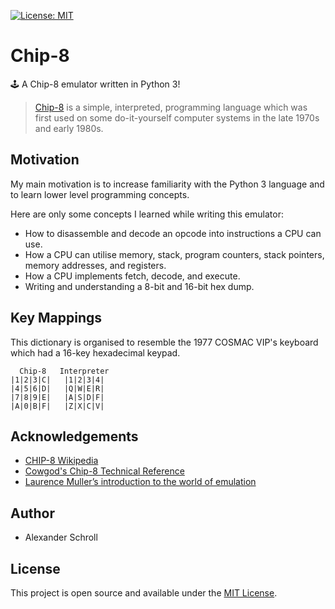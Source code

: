 [![License: MIT][image-1]][1]

# Chip-8
🕹️ A Chip-8 emulator written in Python 3!

> [Chip-8][2] is a simple, interpreted, programming language which was first used on some do-it-yourself computer systems in the late 1970s and early 1980s.

## Motivation

My main motivation is to increase familiarity with the Python 3 language and to learn lower level programming concepts.

Here are only some concepts I learned while writing this emulator:
- How to disassemble and decode an opcode into instructions a CPU can use.
- How a CPU can utilise memory, stack, program counters, stack pointers, memory addresses, and registers.
- How a CPU implements fetch, decode, and execute.
- Writing and understanding a 8-bit and 16-bit hex dump.

## Key Mappings
This dictionary is organised to resemble the 1977 COSMAC VIP's keyboard which had a 16-key hexadecimal keypad.

	  Chip-8   Interpreter
	|1|2|3|C|   |1|2|3|4|
	|4|5|6|D|   |Q|W|E|R|
	|7|8|9|E|   |A|S|D|F|
	|A|0|B|F|   |Z|X|C|V|


## Acknowledgements

- [CHIP-8 Wikipedia][3]
- [Cowgod's Chip-8 Technical Reference][4]
- [Laurence Muller’s introduction to the world of emulation][5] 

## Author

- Alexander Schroll

## License

This project is open source and available under the [MIT License][6].

[1]:	https://opensource.org/licenses/MIT
[2]:	https://en.wikipedia.org/wiki/CHIP-8
[3]:	https://en.wikipedia.org/wiki/CHIP-8
[4]:	http://devernay.free.fr/hacks/chip8/C8TECH10.HTM
[5]:	http://www.multigesture.net/articles/how-to-write-an-emulator-chip-8-interpreter
[6]:	LICENSE

[image-1]:	https://img.shields.io/badge/License-MIT-blue.svg
